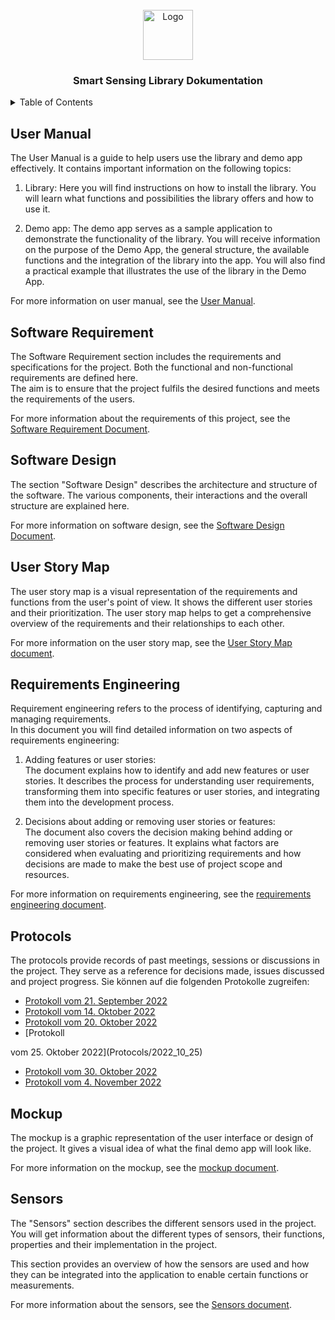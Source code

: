 
<!-- PROJECT LOGO -->
<br />
<div align="center">
  <a>
    <img src="https://cdn-images-1.medium.com/max/1200/1*5-aoK8IBmXve5whBQM90GA.png" alt="Logo" width="80" height="80">
  </a>
<h3 align="center">Smart Sensing Library Dokumentation </h3>


</div>

<!-- TABLE OF CONTENTS -->
<details>
  <summary>Table of Contents</summary>
  <ol>
    <li>
      <a href="#user-manual">User Manual</a>
      <ul>
        <li><a href="#software-requirement">Software Requirement</a></li>
      </ul>
    </li>
    <li><a href="#software-design">Software Design</a></li>
    <li><a href="#user-story-map">User Story Map</a></li>
    <li><a href="#requirements-engineering">Requirements Engineering</a></li>
    <li><a href="#protocols">Protocols</a></li>
    <li><a href="#mockup">Mockup</a></li>
    <li><a href="#sensors"> Sensors</a></li>
  </ol>
</details>

## User Manual

The User Manual is a guide to help users use the library and demo app effectively. It contains important information on the following topics:

1. Library: Here you will find instructions on how to install the library. You will learn what functions and possibilities the library offers and how to use it.

2. Demo app: The demo app serves as a sample application to demonstrate the functionality of the library. You will receive information on the purpose of the Demo App, the general structure, the available functions and the integration of the library into the app. You will also find a practical example that illustrates the use of the library in the Demo App.

For more information on user manual, see the [User Manual](./User%20manual/user_manual.tex).

## Software Requirement

The Software Requirement section includes the requirements and specifications for the project. Both the functional and non-functional requirements are defined here. \
The aim is to ensure that the project fulfils the desired functions and meets the requirements of the users.

For more information about the requirements of this project, see the [Software Requirement Document](./Software%20requirements%20document/SRD.pdf).

## Software Design

The section "Software Design" describes the architecture and structure of the software. The various components, their interactions and the overall structure are explained here. 

For more information on software design, see the [Software Design Document](./Software%20design%20document/design_doc.pdf).

## User Story Map

The user story map is a visual representation of the requirements and functions from the user's point of view. It shows the different user stories and their prioritization. The user story map helps to get a comprehensive overview of the requirements and their relationships to each other.

For more information on the user story map, see the [User Story Map document](./User%20Story%20Map/User%20Story%20Map.pdf).

## Requirements Engineering

Requirement engineering refers to the process of identifying, capturing and managing requirements. \
In this document you will find detailed information on two aspects of requirements engineering:

1. Adding features or user stories:\
    The document explains how to identify and add new features or user stories. It describes the process for understanding user requirements, transforming them into specific features or user stories, and integrating them into the development process.

2. Decisions about adding or removing user stories or features: \
    The document also covers the decision making behind adding or removing user stories or features. It explains what factors are considered when evaluating and prioritizing requirements and how decisions are made to make the best use of project scope and resources.

For more information on requirements engineering, see the [requirements engineering document](./Requirements%20Engineering/re_doc.pdf).

## Protocols

The protocols provide records of past meetings, sessions or discussions in the project. They serve as a reference for decisions made, issues discussed and project progress.
Sie können auf die folgenden Protokolle zugreifen:

- [Protokoll vom 21. September 2022](Protocols/2022_09_21)
- [Protokoll vom 14. Oktober 2022](Protocols/2022_10_14)
- [Protokoll vom 20. Oktober 2022](Protocols/2022_10_20)
- [Protokoll

 vom 25. Oktober 2022](Protocols/2022_10_25)
- [Protokoll vom 30. Oktober 2022](Protocols/2022_10_30)
- [Protokoll vom 4. November 2022](Protocols/2022_11_04)

## Mockup

The mockup is a graphic representation of the user interface or design of the project. It gives a visual idea of what the final demo app will look like.

For more information on the mockup, see the [mockup document](./Mockup/Pages.pdf).

## Sensors

The "Sensors" section describes the different sensors used in the project. You will get information about the different types of sensors, their functions, properties and their implementation in the project. 

This section provides an overview of how the sensors are used and how they can be integrated into the application to enable certain functions or measurements.

For more information about the sensors, see the [Sensors document](./Sensors/).